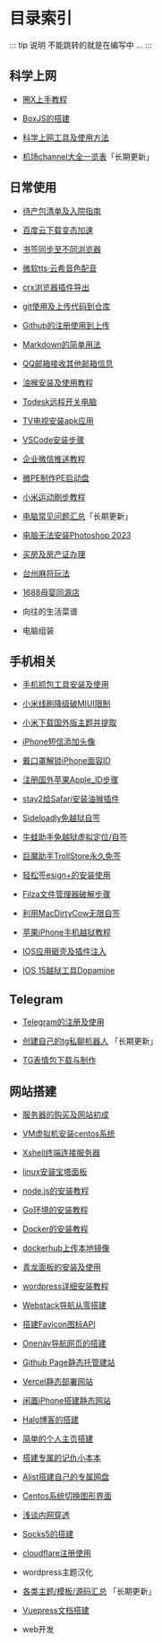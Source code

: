 # 目录索引

::: tip 说明
不能跳转的就是在编写中 ...
:::

## 科学上网

* [圈X上手教程](../gfw/quantumultX/)

* [BoxJS的搭建](../gfw/boxjs/)

* [科学上网工具及使用方法](../gfw/proxy/)

* [机场channel大全一览表](../gfw/channel/)「长期更新」



## 日常使用

* [待产包清单及入院指南](../daily/bags-just-yet/)

* [百度云下载变态加速](../daily/baiduyun/)

* [书签同步至不同浏览器](../daily/bookmark/)

* [微软tts·云希音色配音](../daily/tts/)

* [crx浏览器插件导出](../daily/crx/)

* [git使用及上传代码到仓库](../daily/git/)

* [Github的注册使用到上传](../daily/github/)

* [Markdown的简单用法](../daily/markdown/)

* [QQ邮箱接收其他邮箱信息](../daily/qqmail/)

* [油猴安装及使用教程](../daily/tampermonkey/)

* [Todesk远程开关电脑](../daily/todesk/)

* [TV电视安装apk应用](../daily/tvapp/)

* [VSCode安装步骤](../daily/VSCode/)

* [企业微信推送教程](../daily/wecom/)

* [微PE制作PE启动盘](../daily/wepe/)

* [小米运动刷步教程](../daily/xmsb/)

* [电脑常见问题汇总](../daily/win11/)「长期更新」

* [电脑无法安装Photoshop 2023](../daily/ps/)

* [买房及房产证办理](../daily/house/)

* [台州麻将玩法](../daily/mahjong/)

* [1688母婴同源店](../daily/1688/)

* 向往的生活菜谱

* 电脑组装

## 手机相关

* [手机抓包工具安装及使用](../mobile/capture/)

* [小米线刷降级破MIUI限制](../mobile/miui/)

* [小米下载国外版主题并提取](../mobile/mi_theme/)

* [iPhone短信添加头像](../mobile/smscard/)

* [戴口罩解锁iPhone面容ID](../mobile/faceID/)

* [注册国外苹果Apple_ID步骤](../mobile/Apple_ID/)

* [stay2给Safari安装油猴插件](../mobile/stay2/)

* [Sideloadly免越狱自签](../mobile/Sideloadly/)

* [牛蛙助手免越狱虚拟定位/自签](../mobile/bullfrog/)

* [巨魔助手TrollStore永久免签](../mobile/TrollStore/)

* [轻松签esign+的安装使用](../mobile/esign/)

* [Filza文件管理器破解步骤](../mobile/Filza/)

* [利用MacDirtyCow无限自签](../mobile/MacDirtyCow/)

* [苹果iPhone手机越狱教程](../mobile/jail%E2%80%8Bbreak/)

* [IOS应用砸壳及插件注入](../mobile/dump/)

* [IOS 15越狱工具Dopamine](../mobile/Dopamine/)


## Telegram

* [Telegram的注册及使用](../telegram/tg/)

* [创建自己的tg私聊机器人](../telegram/tgbot/) 「长期更新」

* [TG表情包下载与制作](../telegram/sticker/)


## 网站搭建

* [服务器的购买及网站初成](../website/ECS/)

* [VM虚拟机安装centos系统](../website/VMware/)

* [Xshell终端连接服务器](../website/Xshell/)

* [linux安装宝塔面板](../website/BT/)

* [node.js的安装教程](../website/nodejs/)

* [Go环境的安装教程](../website/go/)

* [Docker的安装教程](../website/docker/)

* [dockerhub上传本地镜像](../website/dockerhub/)

* [青龙面板的安装及使用](../website/qinglong/)

* [wordpress详细安装教程](../website/wordpress/)

* [Webstack导航从零搭建](../website/WebStack/)

* [搭建Favicon图标API](../website/Favicon/)

* [Onenav导航网页的搭建](../website/onenav/)

* [Github Page静态托管建站](../website/githubpage/)

* [Vercel静态部署网站](../website/vercel/)

* [闲置iPhone搭建静态网站](../website/ish/)

* [Halo博客的搭建](../website/Halo/)

* [简单的个人主页搭建](../website/home/)

* [搭建专属的记仇小本本](../website/heng/)

* [Alist搭建自己的专属网盘](../website/Alist/)

* [Centos系统切换图形界面](../website/Centos/)

* [浅谈内网穿透](../website/NAT/)

* [Socks5的搭建](../website/socks5/)

* [cloudflare注册使用](../website/cloudflare/)

* wordpress主题汉化

* [各类主题/模板/源码汇总](../website/source/) 「长期更新」

* [Vuepress文档搭建](https://yiov.github.io/vuepress2/)

* web开发